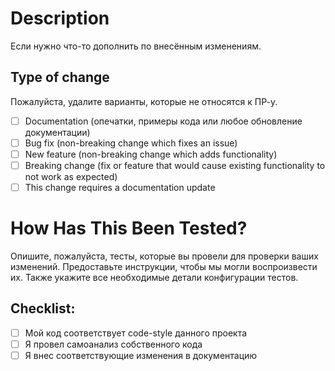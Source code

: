 # Description

Если нужно что-то дополнить по внесённым изменениям.

## Type of change

Пожалуйста, удалите варианты, которые не относятся к ПР-у.

- [ ] Documentation (опечатки, примеры кода или любое обновление документации)
- [ ] Bug fix (non-breaking change which fixes an issue)
- [ ] New feature (non-breaking change which adds functionality)
- [ ] Breaking change (fix or feature that would cause existing functionality to not work as expected)
- [ ] This change requires a documentation update

# How Has This Been Tested?

Опишите, пожалуйста, тесты, которые вы провели для проверки ваших изменений. Предоставьте инструкции, чтобы мы могли воспроизвести их. Также укажите все необходимые детали конфигурации тестов.

## Checklist:

- [ ] Мой код соответствует code-style данного проекта
- [ ] Я провел самоанализ собственного кода
- [ ] Я внес соответствующие изменения в документацию
